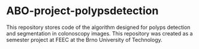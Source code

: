 # ABO-project-polypsdetection
This repository stores code of the algorithm designed for polyps detection and segmentation in colonoscopy images.
This repository was created as a semester project at FEEC at the Brno University of Technology. 
